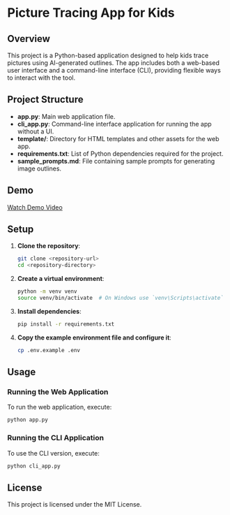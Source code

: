 # Picture Tracing App for Kids

## Overview
This project is a Python-based application designed to help kids trace pictures using AI-generated outlines. The app includes both a web-based user interface and a command-line interface (CLI), providing flexible ways to interact with the tool.

## Project Structure

- **app.py**: Main web application file.
- **cli_app.py**: Command-line interface application for running the app without a UI.
- **template/**: Directory for HTML templates and other assets for the web app.
- **requirements.txt**: List of Python dependencies required for the project.
- **sample_prompts.md**: File containing sample prompts for generating image outlines.

## Demo
<!-- ![Demo Video](https://github.com/user-attachments/assets/7890a4d7-73fe-4cd4-b5e0-f52a14913513) -->
[Watch Demo Video](https://github.com/user-attachments/assets/7890a4d7-73fe-4cd4-b5e0-f52a14913513)

## Setup

1. **Clone the repository**:
    ```sh
    git clone <repository-url>
    cd <repository-directory>
    ```

2. **Create a virtual environment**:
    ```sh
    python -m venv venv
    source venv/bin/activate  # On Windows use `venv\Scripts\activate`
    ```

3. **Install dependencies**:
    ```sh
    pip install -r requirements.txt
    ```

4. **Copy the example environment file and configure it**:
    ```sh
    cp .env.example .env
    ```

## Usage

### Running the Web Application
To run the web application, execute:
```sh
python app.py
```

### Running the CLI Application

To use the CLI version, execute:

```sh
python cli_app.py
```

## License
This project is licensed under the MIT License.

